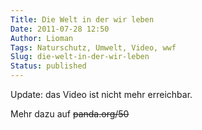 ```yaml
---
Title: Die Welt in der wir leben
Date: 2011-07-28 12:50
Author: Lioman
Tags: Naturschutz, Umwelt, Video, wwf
Slug: die-welt-in-der-wir-leben
Status: published
---
```


Update: das Video ist nicht mehr erreichbar.

<!-- {% youtube yI_nUisW7Z0 %} -->

Mehr dazu auf ~~panda.org/50~~
